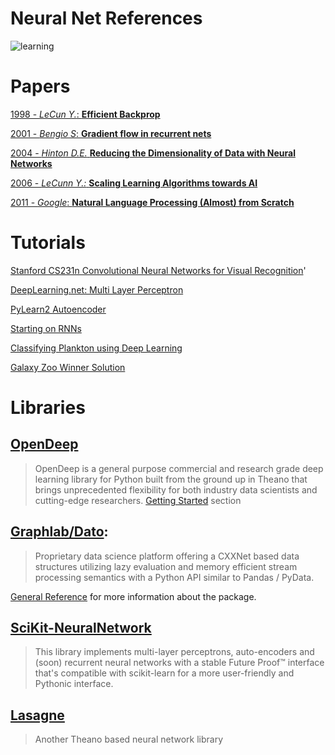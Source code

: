 # Neural Net References

![learning](http://i.imgur.com/Ex6l4vD.gif)

# Papers

[1998 - _LeCun Y._: __Efficient Backprop__](http://yann.lecun.com/exdb/publis/pdf/lecun-98b.pdf)

[2001 - _Bengio S_: __Gradient flow in recurrent nets__](ftp.idsia.ch/pub/juergen/gradientflow.pdf)

[2004 - _Hinton D.E._ __Reducing the Dimensionality of Data with Neural Networks__](http://www.cs.toronto.edu/~rsalakhu/papers/science.pdf)

[2006 - _LeCunn Y.:_ __Scaling Learning Algorithms towards AI__](http://www.iro.umontreal.ca/~lisa/pointeurs/bengio+lecun_chapter2007.pdf)

[2011 - _Google_: __Natural Language Processing (Almost) from Scratch__](http://www.jmlr.org/papers/volume12/collobert11a/collobert11a.pdf)

# Tutorials

[Stanford CS231n Convolutional Neural Networks for Visual Recognition](http://cs231n.github.io/)'

[DeepLearning.net: Multi Layer Perceptron](http://www.deeplearning.net/tutorial/mlp.html)

[PyLearn2 Autoencoder](https://vdumoulin.github.io/articles/extending-pylearn2/)

[Starting on RNNs](http://vdumoulin.github.io/articles/rnn-part-1/)

[Classifying Plankton using Deep Learning](http://benanne.github.io/2015/03/17/plankton.html)

[Galaxy Zoo Winner Solution](http://benanne.github.io/2014/04/05/galaxy-zoo.html)

# Libraries

[OpenDeep](http://www.opendeep.org/)
------------------------------------

> OpenDeep is a general purpose commercial and research grade deep learning library for Python built from the ground up in Theano that brings unprecedented flexibility for both industry data scientists and cutting-edge researchers.
> [Getting Started](http://www.opendeep.org/docs/getting-started) section


[Graphlab/Dato](https://dato.com/):
-------------

> Proprietary data science platform offering a CXXNet based data structures utilizing lazy evaluation and memory efficient stream processing semantics with a Python API similar to Pandas / PyData.

[General Reference](https://dato.com/products/create/docs/generated/graphlab.neuralnet_classifier.NeuralNetClassifier.html) for more information about the package.


[SciKit-NeuralNetwork](https://github.com/aigamedev/scikit-neuralnetwork)
---------------------------

>  This library implements multi-layer perceptrons, auto-encoders and (soon) recurrent neural networks with a stable Future Proof™ interface that's compatible with scikit-learn for a more user-friendly and Pythonic interface. 


[Lasagne](https://github.com/Lasagne/Lasagne)
------------------

> Another Theano based neural network library


